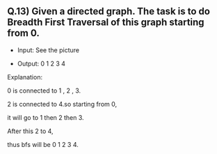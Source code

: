 ## Q.13) Given a directed graph. The task is to do Breadth First Traversal of this graph starting from 0.

- Input:
See the picture 

- Output: 0 1 2 3 4

Explanation: 

0 is connected to 1 , 2 , 3.

2 is connected to 4.so starting from 0, 

it will go to 1 then 2 then 3.

After this 2 to 4, 

thus bfs will be 0 1 2 3 4.
